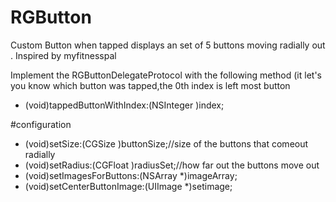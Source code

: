 # RGButton
Custom Button when tapped displays an set of 5 buttons moving radially out . Inspired by myfitnesspal 

Implement the RGButtonDelegateProtocol
with the following method (it let's you know which button was tapped,the 0th index is left most button
- (void)tappedButtonWithIndex:(NSInteger )index;

#configuration 
- (void)setSize:(CGSize )buttonSize;//size of the buttons that comeout radially
- (void)setRadius:(CGFloat )radiusSet;//how far out the buttons move out
- (void)setImagesForButtons:(NSArray *)imageArray;
- (void)setCenterButtonImage:(UIImage *)setimage;
